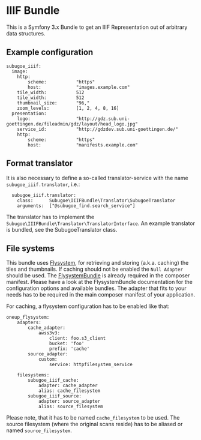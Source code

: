 # IIIF Bundle

This is a Symfony 3.x Bundle to get an IIIF Representation out of arbitrary data structures.

## Example configuration

```
subugoe_iiif:
  image:
    http:
        scheme:           "https"
        host:             "images.example.com"
    tile_width:           512
    tile_width:           512
    thumbnail_size:       "96,"
    zoom_levels:          [1, 2, 4, 8, 16]
  presentation:
    logo:                 "http://gdz.sub.uni-goettingen.de/fileadmin/gdz/layout/head_logo.jpg"
    service_id:           "http://gdzdev.sub.uni-goettingen.de/"
    http:
        scheme:           "https"
        host:             "manifests.example.com"
```

## Format translator

It is also necessary to define a so-called translator-service with the name ```subugoe_iiif.translator```, i.e.:
```
  subugoe_iiif.translator:
    class:      Subugoe\IIIFBundle\Translator\SubugoeTranslator
    arguments:  ["@subugoe_find.search_service"]
```

The translator has to implement the ```Subugoe\IIIFBundle\Translator\TranslatorInterface```. An example translator is bundled,
see the SubugoeTranslator class.

## File systems

This bundle uses [Flysystem](http://flysystem.thephpleague.com/), for retrieving and storing (a.k.a. caching) the tiles and thumbnails.
If caching should not be enabled the `Null Adapter` should be used. The [FlysystemBundle](https://github.com/1up-lab/OneupFlysystemBundle) is already required in the composer manifest.
Please have a look at the FlysystemBundle documentation for the configuration options and available bundles.
The adapter that fits to your needs has to be required in the main composer manifest of your application.

For caching, a flysystem configuration has to be enabled like that:

```
oneup_flysystem:
    adapters:
        cache_adapter:
            awss3v3:
                client: foo.s3_client
                bucket: 'foo'
                prefix: 'cache'
        source_adapter:
            custom:
                service: httpfilesystem_service

    filesystems:
        subugoe_iiif_cache:
            adapter: cache_adapter
            alias: cache_filesystem
        subugoe_iiif_source:
            adapter: source_adapter
            alias: source_filesystem

```

Please note, that it has to be named `cache_filesystem` to be used. The source filesystem (where the original scans reside) has to be aliased or named `source_filesystem`.
